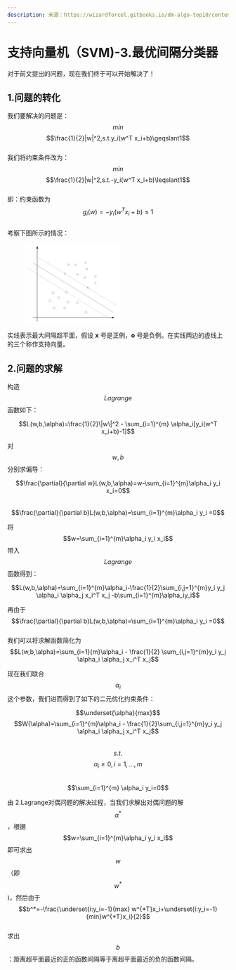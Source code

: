 ```yaml
---
description: 来源：https://wizardforcel.gitbooks.io/dm-algo-top10/content/svm-3.html
---
```


# 支持向量机（SVM)-3.最优间隔分类器

对于前文提出的问题，现在我们终于可以开始解决了！

## 1.问题的转化

我们要解决的问题是：$$min$$$$\frac{1}{2}|w|^2,s.t.y_i(w^T x_i+b)\geqslant1$$\
我们将约束条件改为：$$min$$$$\frac{1}{2}|w|^2,s.t.-y_i(w^T x_i+b)\leqslant1$$\
即：约束函数为$$g_i(w)=-y_i(w^T x_i+b)\leqslant1$$\
考察下图所示的情况：

<figure><img src="../.gitbook/assets/image (11).png" alt="" width="217"><figcaption></figcaption></figure>

实线表示最大间隔超平面，假设 **x** 号是正例，**o** 号是负例。在实线两边的虚线上的三个称作支持向量。

## 2.问题的求解

构造$$Lagrange$$函数如下：

$$L(w,b,\alpha)=\frac{1}{2}\|w\|^2 - \sum_{i=1}^{m} \alpha_i[y_i(w^T x_i+b)-1]$$

对$$w,b$$分别求偏导：

$$\frac{\partial}{\partial w}L(w,b,\alpha)=w-\sum_{i=1}^{m}\alpha_i y_i x_i=0$$\
$$\frac{\partial}{\partial b}L(w,b,\alpha)=\sum_{i=1}^{m}\alpha_i y_i =0$$

将$$w=\sum_{i=1}^{m}\alpha_i y_i x_i$$带入$$Lagrange$$函数得到：

$$L(w,b,\alpha)=\sum_{i=1}^{m}\alpha_i-\frac{1}{2}\sum_{i,j=1}^{m}y_i y_j \alpha_i \alpha_j x_i^T x_j -b\sum_{i=1}^{m}\alpha_iy_i$$

再由于$$\frac{\partial}{\partial b}L(w,b,\alpha)=\sum_{i=1}^{m}\alpha_i y_i =0$$\
我们可以将求解函数简化为$$L(w,b,\alpha)=\sum_{i=1}{m}\alpha_i - \frac{1}{2} \sum_{i,j=1}^{m}y_i y_j \alpha_i \alpha_j x_i^T x_j$$

现在我们联合$$\alpha_i$$这个参数，我们进而得到了如下的二元优化约束条件：

$$\underset{\alpha}{max}$$ $$W(\alpha)=\sum_{i=1}^{m}\alpha_i - \frac{1}{2}\sum_{i,j=1}^{m}y_i y_j \alpha_i \alpha_j x_i^T x_j$$\
$$s.t.$$ $$\alpha_i\geqslant0,i=1,...,m$$\
&#x20;       $$\sum_{i=1}^{m} \alpha_i y_i=0$$

由 2.Lagrange对偶问题的解决过程，当我们求解出对偶问题的解$$\alpha^*$$，根据$$w=\sum_{i=1}^{m}\alpha_i y_i x_i$$即可求出$$w$$（即$$w^*$$)，然后由于$$b^*=-\frac{\underset{i:y_i=-1}{max} w^{*T}x_i+\underset{i:y_i=-1}{min}w^{*T}x_i}{2}$$\
求出$$b$$：距离超平面最近的正的函数间隔等于离超平面最近的负的函数间隔。

